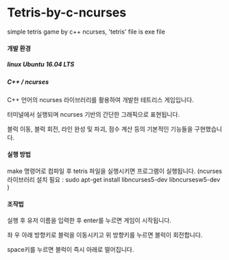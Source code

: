 # Tetris-by-c-ncurses
simple tetris game by c++ ncurses, 'tetris' file is exe file

#### 개발 환경
##### linux Ubuntu 16.04 LTS 
##### C++ / ncurses

C++ 언어의 ncurses 라이브러리를 활용하여 개발한 테트리스 게임입니다.

터미널에서 실행되며 ncurses 기반의 간단한 그래픽으로 표현됩니다.

블럭 이동, 블럭 회전, 라인 완성 및 파괴, 점수 계산 등의 기본적인 기능들을 구현했습니다.

#### 실행 방법
make 명령어로 컴파일 후 tetris 파일을 실행시키면 프로그램이 실행됩니다. 
(ncurses 라이브러리 설치 필요 : sudo apt-get install libncurses5-dev libncursesw5-dev ) 


#### 조작법
실행 후 유저 이름을 입력한 후 enter를 누르면 게임이 시작됩니다.

좌 우 아래 방향키로 블럭을 이동시키고 위 방향키를 누르면 블럭이 회전합니다.

space키를 누르면 블럭이 즉시 아래로 떨어집니다.
